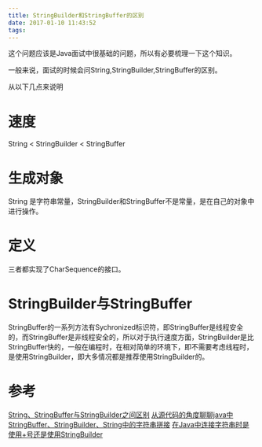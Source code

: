 ```yaml
---
title: StringBuilder和StringBuffer的区别
date: 2017-01-10 11:43:52
tags:
---
```

这个问题应该是Java面试中很基础的问题，所以有必要梳理一下这个知识。

<!--more-->

一般来说，面试的时候会问String,StringBuilder,StringBuffer的区别。

从以下几点来说明

# 速度 
String < StringBuilder < StringBuffer



# 生成对象
String 是字符串常量，StringBuilder和StringBuffer不是常量，是在自己的对象中进行操作。

# 定义
三者都实现了CharSequence的接口。

# StringBuilder与StringBuffer
StringBuffer的一系列方法有Sychronized标识符，即StringBuffer是线程安全的，而StringBuffer是非线程安全的，所以对于执行速度方面，StringBuilder是比StringBuffer快的，一般在编程时，在相对简单的环境下，即不需要考虑线程时，是使用StringBuilder，即大多情况都是推荐使用StringBuilder的。


# 参考

[String、StringBuffer与StringBuilder之间区别](http://www.cnblogs.com/A_ming/archive/2010/04/13/1711395.html)
[从源代码的角度聊聊java中StringBuffer、StringBuilder、String中的字符串拼接](http://www.cnblogs.com/kissazi2/p/3648671.html)
[在Java中连接字符串时是使用+号还是使用StringBuilder](http://www.blogjava.net/nokiaguy/archive/2008/05/07/198990.html)
